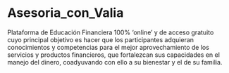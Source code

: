 # Asesoria_con_Valia

Plataforma de Educación Financiera 100% ‘online’ y de acceso gratuito cuyo principal objetivo es hacer que los participantes adquieran conocimientos y competencias para el mejor aprovechamiento de los servicios y productos financieros, que fortalezcan sus capacidades en el manejo del dinero, coadyuvando con ello a su bienestar y el de su familia.

